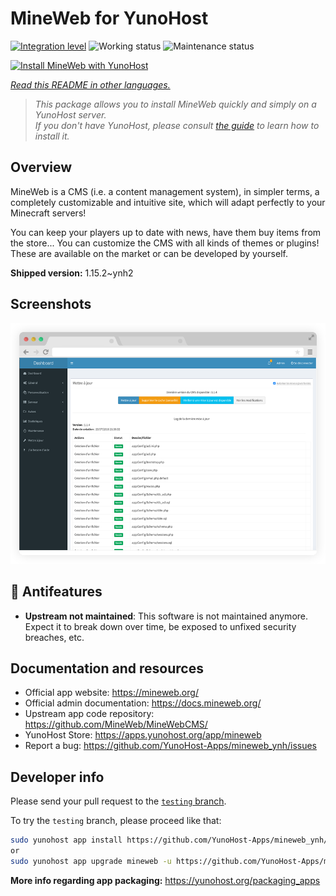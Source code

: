 <!--
N.B.: This README was automatically generated by <https://github.com/YunoHost/apps/tree/master/tools/readme_generator>
It shall NOT be edited by hand.
-->

# MineWeb for YunoHost

[![Integration level](https://dash.yunohost.org/integration/mineweb.svg)](https://dash.yunohost.org/appci/app/mineweb) ![Working status](https://ci-apps.yunohost.org/ci/badges/mineweb.status.svg) ![Maintenance status](https://ci-apps.yunohost.org/ci/badges/mineweb.maintain.svg)

[![Install MineWeb with YunoHost](https://install-app.yunohost.org/install-with-yunohost.svg)](https://install-app.yunohost.org/?app=mineweb)

*[Read this README in other languages.](./ALL_README.md)*

> *This package allows you to install MineWeb quickly and simply on a YunoHost server.*  
> *If you don't have YunoHost, please consult [the guide](https://yunohost.org/install) to learn how to install it.*

## Overview

MineWeb is a CMS (i.e. a content management system), in simpler terms, a completely customizable and intuitive site, which will adapt perfectly to your Minecraft servers!

You can keep your players up to date with news, have them buy items from the store... You can customize the CMS with all kinds of themes or plugins! These are available on the market or can be developed by yourself.

**Shipped version:** 1.15.2~ynh2

## Screenshots

![Screenshot of MineWeb](./doc/screenshots/features1_mb.png)

## :red_circle: Antifeatures

- **Upstream not maintained**: This software is not maintained anymore. Expect it to break down over time, be exposed to unfixed security breaches, etc.

## Documentation and resources

- Official app website: <https://mineweb.org/>
- Official admin documentation: <https://docs.mineweb.org/>
- Upstream app code repository: <https://github.com/MineWeb/MineWebCMS/>
- YunoHost Store: <https://apps.yunohost.org/app/mineweb>
- Report a bug: <https://github.com/YunoHost-Apps/mineweb_ynh/issues>

## Developer info

Please send your pull request to the [`testing` branch](https://github.com/YunoHost-Apps/mineweb_ynh/tree/testing).

To try the `testing` branch, please proceed like that:

```bash
sudo yunohost app install https://github.com/YunoHost-Apps/mineweb_ynh/tree/testing --debug
or
sudo yunohost app upgrade mineweb -u https://github.com/YunoHost-Apps/mineweb_ynh/tree/testing --debug
```

**More info regarding app packaging:** <https://yunohost.org/packaging_apps>

